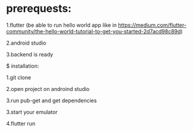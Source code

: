 
# prerequests:

1.flutter (be able to run hello world app like in https://medium.com/flutter-community/the-hello-world-tutorial-to-get-you-started-2d7acd98c89d)

2.android studio

3.backend is ready

$ installation:

1.git clone

2.open project on androind studio

3.run pub-get and get dependencies

3.start your emulator

4.flutter run
